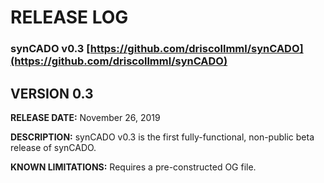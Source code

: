 # RELEASE LOG
### synCADO v0.3 [https://github.com/driscollmml/synCADO](https://github.com/driscollmml/synCADO)



## VERSION 0.3
**RELEASE DATE:** November 26, 2019

**DESCRIPTION:** synCADO v0.3 is the first fully-functional, non-public beta release of synCADO.

**KNOWN LIMITATIONS:** Requires a pre-constructed OG file.
